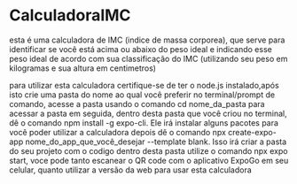 # CalculadoraIMC
esta é uma calculadora de IMC (indice de massa corporea), que serve para identificar se você está acima ou abaixo do peso ideal e indicando esse peso ideal de acordo com sua classificação do IMC (utilizando seu peso em kilogramas e sua altura em centimetros)

para utilizar esta calculadora certifique-se de ter o node.js instalado,após isto crie uma pasta do nome ao qual você preferir
no terminal/prompt de comando, acesse a pasta usando o comando cd nome_da_pasta para acessar a pasta
em seguida, dentro desta pasta que você criou no terminal, dê o comando npm install -g expo-cli. Ele irá instalar alguns pacotes para você poder utilizar a calculadora
depois dê o comando npx create-expo-app nome_do_app_que_você_desejar --template blank. Isso irá criar a pasta do seu projeto
com o codigo dentro desta pasta utilize o comando npx expo start, voce pode tanto escanear o QR code com o aplicativo ExpoGo em seu celular, quanto utilizar a versão da web para usar esta calculadora
